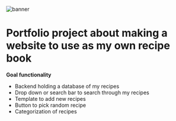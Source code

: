 ![ banner ](recipe-front-end/images/banner.jpg)

# Portfolio project about making a website to use as my own recipe book

**Goal functionality**

- Backend holding a database of my recipes
- Drop down or search bar to search through my recipes
- Template to add new recipes
- Button to pick random recipe
- Categorization of recipes